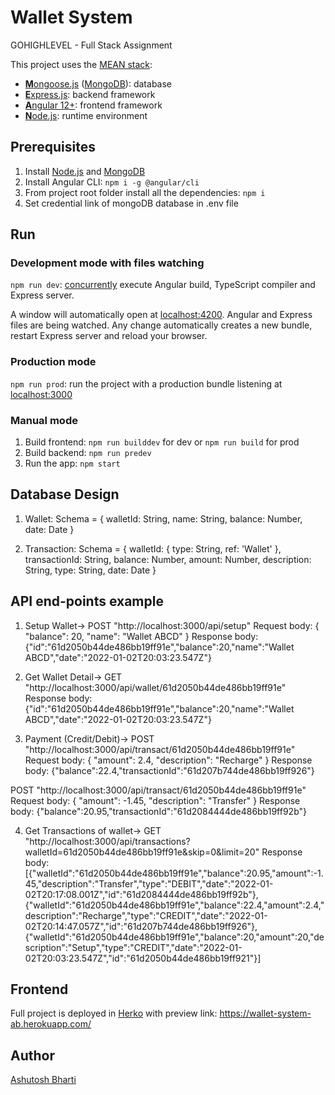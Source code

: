 # Wallet System
GOHIGHLEVEL - Full Stack Assignment

This project uses the [MEAN stack](https://en.wikipedia.org/wiki/MEAN_(software_bundle)):
* [**M**ongoose.js](http://www.mongoosejs.com) ([MongoDB](https://www.mongodb.com)): database
* [**E**xpress.js](http://expressjs.com): backend framework
* [**A**ngular 12+](https://angular.io): frontend framework
* [**N**ode.js](https://nodejs.org): runtime environment

## Prerequisites
1. Install [Node.js](https://nodejs.org) and [MongoDB](https://www.mongodb.com)
2. Install Angular CLI: `npm i -g @angular/cli`
3. From project root folder install all the dependencies: `npm i`
4. Set credential link of mongoDB database in .env file

## Run
### Development mode with files watching
`npm run dev`: [concurrently](https://github.com/kimmobrunfeldt/concurrently) execute Angular build, TypeScript compiler and Express server.

A window will automatically open at [localhost:4200](http://localhost:4200). Angular and Express files are being watched. Any change automatically creates a new bundle, restart Express server and reload your browser.

### Production mode
`npm run prod`: run the project with a production bundle listening at [localhost:3000](http://localhost:3000) 

### Manual mode
1. Build frontend: `npm run builddev` for dev or `npm run build` for prod
2. Build backend: `npm run predev`
3. Run the app: `npm start`

## Database Design

1. Wallet: Schema = {
    walletId: String,
    name: String,
    balance: Number,
    date: Date
}

2. Transaction: Schema = {
    walletId: { type: String, ref: 'Wallet' },
    transactionId: String,
    balance: Number,
    amount: Number,
    description: String,
    type: String,
    date: Date
}

## API end-points example

1. Setup Wallet-> POST "http://localhost:3000/api/setup"
Request body: { "balance": 20, "name": "Wallet ABCD" }
Response body: {"id":"61d2050b44de486bb19ff91e","balance":20,"name":"Wallet ABCD","date":"2022-01-02T20:03:23.547Z"}

2. Get Wallet Detail-> GET "http://localhost:3000/api/wallet/61d2050b44de486bb19ff91e"
Response body: {"id":"61d2050b44de486bb19ff91e","balance":20,"name":"Wallet ABCD","date":"2022-01-02T20:03:23.547Z"}

3. Payment (Credit/Debit)-> POST "http://localhost:3000/api/transact/61d2050b44de486bb19ff91e"
Request body: { "amount": 2.4, "description": "Recharge" }
Response body: {"balance":22.4,"transactionId":"61d207b744de486bb19ff926"}

POST "http://localhost:3000/api/transact/61d2050b44de486bb19ff91e"
Request body: { "amount": -1.45, "description": "Transfer" }
Response body: {"balance":20.95,"transactionId":"61d2084444de486bb19ff92b"}

4. Get Transactions of wallet-> GET "http://localhost:3000/api/transactions?walletId=61d2050b44de486bb19ff91e&skip=0&limit=20"
Response body: [{"walletId":"61d2050b44de486bb19ff91e","balance":20.95,"amount":-1.45,"description":"Transfer","type":"DEBIT","date":"2022-01-02T20:17:08.001Z","id":"61d2084444de486bb19ff92b"},{"walletId":"61d2050b44de486bb19ff91e","balance":22.4,"amount":2.4,"description":"Recharge","type":"CREDIT","date":"2022-01-02T20:14:47.057Z","id":"61d207b744de486bb19ff926"},{"walletId":"61d2050b44de486bb19ff91e","balance":20,"amount":20,"description":"Setup","type":"CREDIT","date":"2022-01-02T20:03:23.547Z","id":"61d2050b44de486bb19ff921"}]

## Frontend

Full project is deployed in [Herko](https://www.heroku.com) with preview link: https://wallet-system-ab.herokuapp.com/

## Author
[Ashutosh Bharti](https://github.com/ashutosh-bharti)
